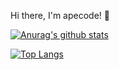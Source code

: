 Hi there, I'm apecode! 👋

[![Anurag's github stats](https://github-readme-stats.vercel.app/api?username=apecodex&show_icons=true&theme=dark)](https://github.com/anuraghazra/github-readme-stats)

[![Top Langs](https://github-readme-stats.vercel.app/api/top-langs/?username=apecodex)](https://github.com/anuraghazra/github-readme-stats)
